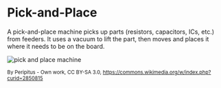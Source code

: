 # Pick-and-Place

A pick-and-place machine picks up parts (resistors, capacitors, ICs, etc.) from feeders. It uses a vacuum to lift the part, then moves and places it where it needs to be on the board.


<img src="https://upload.wikimedia.org/wikipedia/commons/8/89/Pick_and_place_internals_of_surface_mount_machine.JPG" alt="pick and place machine" class="w100">


<sub>By Peripitus - Own work, CC BY-SA 3.0, https://commons.wikimedia.org/w/index.php?curid=2850815</sub>